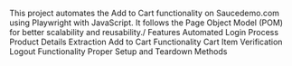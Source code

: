 This project automates the Add to Cart functionality on Saucedemo.com using Playwright with JavaScript. It follows the Page Object Model (POM) for better scalability and reusability./
Features
Automated Login Process
Product Details Extraction 
Add to Cart Functionality
Cart Item Verification
Logout Functionality
Proper Setup and Teardown Methods

